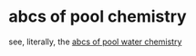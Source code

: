 # abcs of pool chemistry


see, literally, the [abcs of pool water chemistry](https://www.troublefreepool.com/blog/2018/12/12/abcs-of-pool-water-chemistry/)